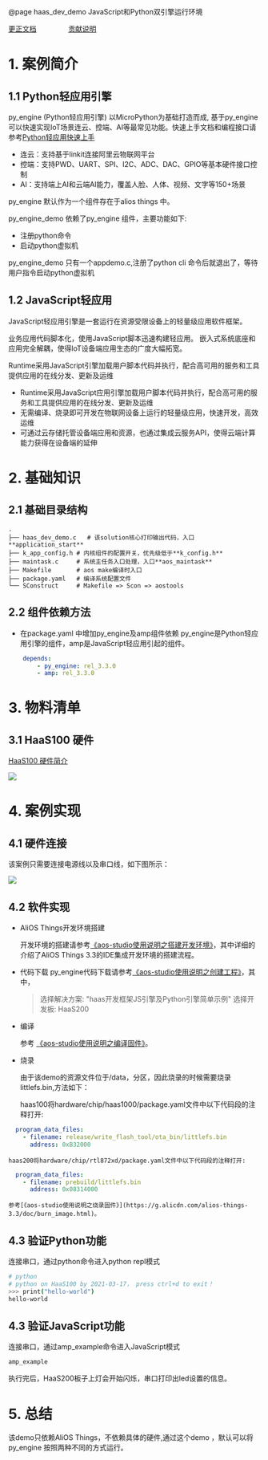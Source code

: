 @page haas_dev_demo JavaScript和Python双引擎运行环境

[更正文档](https://gitee.com/alios-things/haas_dev_demo/edit/rel_3.3.0/README.md) &emsp;&emsp;&emsp;&emsp; [贡献说明](https://g.alicdn.com/alios-things-3.3/doc/contribute_doc.html)

# 1. 案例简介
## 1.1 Python轻应用引擎
py_engine (Python轻应用引擎) 以MicroPython为基础打造而成, 基于py_engine可以快速实现IoT场景连云、控端、AI等最常见功能。快速上手文档和编程接口请参考[Python轻应用快速上手](https://g.alicdn.com/HaaSAI/PythonDoc/quickstart/index.html)
* 连云：支持基于linkit连接阿里云物联网平台
* 控端：支持PWD、UART、SPI、I2C、ADC、DAC、GPIO等基本硬件接口控制
* AI：支持端上AI和云端AI能力，覆盖人脸、人体、视频、文字等150+场景

py_engine 默认作为一个组件存在于alios things 中。

py_engine_demo 依赖了py_engine 组件，主要功能如下:

* 注册python命令
* 启动python虚拟机

py_engine_demo 只有一个appdemo.c,注册了python cli 命令后就退出了，等待用户指令启动python虚拟机

## 1.2 JavaScript轻应用
JavaScript轻应用引擎是一套运行在资源受限设备上的轻量级应用软件框架。

业务应用代码脚本化，使用JavaScript脚本迅速构建轻应用。
嵌入式系统底座和应用完全解耦，使得IoT设备端应用生态的广度大幅拓宽。

Runtime采用JavaScript引擎加载用户脚本代码并执行，配合高可用的服务和工具提供应用的在线分发、更新及运维
* Runtime采用JavaScript应用引擎加载用户脚本代码并执行，配合高可用的服务和工具提供应用的在线分发、更新及运维
* 无需编译、烧录即可开发在物联网设备上运行的轻量级应用，快速开发，高效运维
* 可通过云存储托管设备端应用和资源，也通过集成云服务API，使得云端计算能力获得在设备端的延伸

# 2. 基础知识
## 2.1 基础目录结构

```tree
.
├── haas_dev_demo.c   # 该solution核心打印输出代码，入口**application_start**
├── k_app_config.h # 内核组件的配置开关，优先级低于**k_config.h**
├── maintask.c     # 系统主任务入口处理，入口**aos_maintask**
├── Makefile       # aos make编译时入口
├── package.yaml   # 编译系统配置文件
└── SConstruct     # Makefile => Scon => aostools
```

## 2.2 组件依赖方法
* 在package.yaml 中增加py_engine及amp组件依赖
py_engine是Python轻应用引擎的组件，amp是JavaScript轻应用引起的组件。
```yaml
    depends:
        - py_engine: rel_3.3.0
        - amp: rel_3.3.0
```

# 3. 物料清单

## 3.1 HaaS100 硬件

[HaaS100 硬件简介](https://help.aliyun.com/document_detail/184426.html)

<div align=left display=flex>
    <img src="https://img.alicdn.com/imgextra/i4/O1CN01XxD6Xo217CB3FZnEU_!!6000000006937-2-tps-746-497.png" style="max-width:800px;" />
</div>

# 4. 案例实现

## 4.1 硬件连接
该案例只需要连接电源线以及串口线，如下图所示：

<img src="https://img.alicdn.com/imgextra/i2/O1CN01S9jkJw1dihpqURQH4_!!6000000003770-0-tps-1280-960.jpg" style="max-width:800px;" />

## 4.2 软件实现



* AliOS Things开发环境搭建

    开发环境的搭建请参考[《aos-studio使用说明之搭建开发环境》](https://g.alicdn.com/alios-things-3.3/doc/setup_env.html)，其中详细的介绍了AliOS Things 3.3的IDE集成开发环境的搭建流程。


* 代码下载
    py_engine代码下载请参考[《aos-studio使用说明之创建工程》](https://g.alicdn.com/alios-things-3.3/doc/create_project.html)，其中，
    > 选择解决方案: "haas开发框架JS引擎及Python引擎简单示例"
    > 选择开发板: HaaS200


*  编译

    参考 [《aos-studio使用说明之编译固件》](https://g.alicdn.com/alios-things-3.3/doc/build_project.html)。


* 烧录

    由于该demo的资源文件位于/data，分区，因此烧录的时候需要烧录littlefs.bin,方法如下：

    haas100将hardware/chip/haas1000/package.yaml文件中以下代码段的注释打开:
```yaml
  program_data_files:
    - filename: release/write_flash_tool/ota_bin/littlefs.bin
      address: 0xB32000
```

    haas200将hardware/chip/rtl872xd/package.yaml文件中以下代码段的注释打开:
```yaml
  program_data_files:
    - filename: prebuild/littlefs.bin
      address: 0x08314000
```

    参考[《aos-studio使用说明之烧录固件》](https://g.alicdn.com/alios-things-3.3/doc/burn_image.html)。

## 4.3 验证Python功能

连接串口，通过python命令进入python repl模式
```sh
# python
# python on HaaS100 by 2021-03-17， press ctrl+d to exit！
>>> print("hello-world")
hello-world
```

## 4.3 验证JavaScript功能

连接串口，通过amp_example命令进入JavaScript模式
```sh
amp_example
```
执行完后，HaaS200板子上灯会开始闪烁，串口打印出led设置的信息。

# 5. 总结

该demo只依赖AliOS Things，不依赖具体的硬件,通过这个demo ，默认可以将py_engine 按照两种不同的方式运行。
